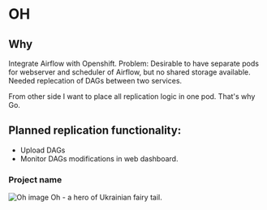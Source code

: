 OH
====

## Why

Integrate Airflow with Openshift.
Problem: Desirable to have separate pods for webserver and scheduler of Airflow, but no shared storage available.
Needed replecation of DAGs between two services.

From other side I want to place all replication logic in one pod. That's why Go.

## Planned replication functionality:

  - Upload DAGs
  - Monitor DAGs modifications in web dashboard.

### Project name

![Oh image](http://book4u.in.ua/upload/books/m/wh/855f3fe73f32.jpg)
Oh - a hero of Ukrainian fairy tail.
